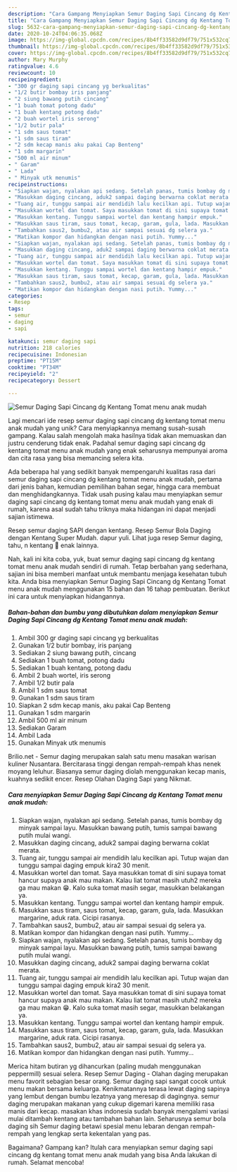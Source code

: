 ```yaml
---
description: "Cara Gampang Menyiapkan Semur Daging Sapi Cincang dg Kentang Tomat menu anak mudah Anti Gagal"
title: "Cara Gampang Menyiapkan Semur Daging Sapi Cincang dg Kentang Tomat menu anak mudah Anti Gagal"
slug: 5632-cara-gampang-menyiapkan-semur-daging-sapi-cincang-dg-kentang-tomat-menu-anak-mudah-anti-gagal
date: 2020-10-24T04:06:35.068Z
image: https://img-global.cpcdn.com/recipes/8b4ff33582d9df79/751x532cq70/semur-daging-sapi-cincang-dg-kentang-tomat-menu-anak-mudah-foto-resep-utama.jpg
thumbnail: https://img-global.cpcdn.com/recipes/8b4ff33582d9df79/751x532cq70/semur-daging-sapi-cincang-dg-kentang-tomat-menu-anak-mudah-foto-resep-utama.jpg
cover: https://img-global.cpcdn.com/recipes/8b4ff33582d9df79/751x532cq70/semur-daging-sapi-cincang-dg-kentang-tomat-menu-anak-mudah-foto-resep-utama.jpg
author: Mary Murphy
ratingvalue: 4.6
reviewcount: 10
recipeingredient:
- "300 gr daging sapi cincang yg berkualitas"
- "1/2 butir bombay iris panjang"
- "2 siung bawang putih cincang"
- "1 buah tomat potong dadu"
- "1 buah kentang potong dadu"
- "2 buah wortel iris serong"
- "1/2 butir pala"
- "1 sdm saus tomat"
- "1 sdm saus tiram"
- "2 sdm kecap manis aku pakai Cap Benteng"
- "1 sdm margarin"
- "500 ml air minum"
- " Garam"
- " Lada"
- " Minyak utk menumis"
recipeinstructions:
- "Siapkan wajan, nyalakan api sedang. Setelah panas, tumis bombay dg minyak sampai layu. Masukkan bawang putih, tumis sampai bawang putih mulai wangi."
- "Masukkan daging cincang, aduk2 sampai daging berwarna coklat merata."
- "Tuang air, tunggu sampai air mendidih lalu kecilkan api. Tutup wajan dan tunggu sampai daging empuk kira2 30 menit."
- "Masukkan wortel dan tomat. Saya masukkan tomat di sini supaya tomat hancur supaya anak mau makan. Kalau liat tomat masih utuh2 mereka ga mau makan 😁. Kalo suka tomat masih segar, masukkan belakangan ya."
- "Masukkan kentang. Tunggu sampai wortel dan kentang hampir empuk."
- "Masukkan saus tiram, saus tomat, kecap, garam, gula, lada. Masukkan margarine, aduk rata. Cicipi rasanya."
- "Tambahkan saus2, bumbu2, atau air sampai sesuai dg selera ya."
- "Matikan kompor dan hidangkan dengan nasi putih. Yummy..."
- "Siapkan wajan, nyalakan api sedang. Setelah panas, tumis bombay dg minyak sampai layu. Masukkan bawang putih, tumis sampai bawang putih mulai wangi."
- "Masukkan daging cincang, aduk2 sampai daging berwarna coklat merata."
- "Tuang air, tunggu sampai air mendidih lalu kecilkan api. Tutup wajan dan tunggu sampai daging empuk kira2 30 menit."
- "Masukkan wortel dan tomat. Saya masukkan tomat di sini supaya tomat hancur supaya anak mau makan. Kalau liat tomat masih utuh2 mereka ga mau makan 😁. Kalo suka tomat masih segar, masukkan belakangan ya."
- "Masukkan kentang. Tunggu sampai wortel dan kentang hampir empuk."
- "Masukkan saus tiram, saus tomat, kecap, garam, gula, lada. Masukkan margarine, aduk rata. Cicipi rasanya."
- "Tambahkan saus2, bumbu2, atau air sampai sesuai dg selera ya."
- "Matikan kompor dan hidangkan dengan nasi putih. Yummy..."
categories:
- Resep
tags:
- semur
- daging
- sapi

katakunci: semur daging sapi 
nutrition: 218 calories
recipecuisine: Indonesian
preptime: "PT15M"
cooktime: "PT34M"
recipeyield: "2"
recipecategory: Dessert

---
```



![Semur Daging Sapi Cincang dg Kentang Tomat menu anak mudah](https://img-global.cpcdn.com/recipes/8b4ff33582d9df79/751x532cq70/semur-daging-sapi-cincang-dg-kentang-tomat-menu-anak-mudah-foto-resep-utama.jpg)

Lagi mencari ide resep semur daging sapi cincang dg kentang tomat menu anak mudah yang unik? Cara menyiapkannya memang susah-susah gampang. Kalau salah mengolah maka hasilnya tidak akan memuaskan dan justru cenderung tidak enak. Padahal semur daging sapi cincang dg kentang tomat menu anak mudah yang enak seharusnya mempunyai aroma dan cita rasa yang bisa memancing selera kita.

Ada beberapa hal yang sedikit banyak mempengaruhi kualitas rasa dari semur daging sapi cincang dg kentang tomat menu anak mudah, pertama dari jenis bahan, kemudian pemilihan bahan segar, hingga cara membuat dan menghidangkannya. Tidak usah pusing kalau mau menyiapkan semur daging sapi cincang dg kentang tomat menu anak mudah yang enak di rumah, karena asal sudah tahu triknya maka hidangan ini dapat menjadi sajian istimewa.

Resep semur daging SAPI dengan kentang. Resep Semur Bola Daging dengan Kentang Super Mudah. dapur yuli. Lihat juga resep Semur daging, tahu, n kentang 🤩 enak lainnya.


Nah, kali ini kita coba, yuk, buat semur daging sapi cincang dg kentang tomat menu anak mudah sendiri di rumah. Tetap berbahan yang sederhana, sajian ini bisa memberi manfaat untuk membantu menjaga kesehatan tubuh kita. Anda bisa menyiapkan Semur Daging Sapi Cincang dg Kentang Tomat menu anak mudah menggunakan 15 bahan dan 16 tahap pembuatan. Berikut ini cara untuk menyiapkan hidangannya.

<!--inarticleads1-->

##### Bahan-bahan dan bumbu yang dibutuhkan dalam menyiapkan Semur Daging Sapi Cincang dg Kentang Tomat menu anak mudah:

1. Ambil 300 gr daging sapi cincang yg berkualitas
1. Gunakan 1/2 butir bombay, iris panjang
1. Sediakan 2 siung bawang putih, cincang
1. Sediakan 1 buah tomat, potong dadu
1. Sediakan 1 buah kentang, potong dadu
1. Ambil 2 buah wortel, iris serong
1. Ambil 1/2 butir pala
1. Ambil 1 sdm saus tomat
1. Gunakan 1 sdm saus tiram
1. Siapkan 2 sdm kecap manis, aku pakai Cap Benteng
1. Gunakan 1 sdm margarin
1. Ambil 500 ml air minum
1. Sediakan  Garam
1. Ambil  Lada
1. Gunakan  Minyak utk menumis


Brilio.net - Semur daging merupakan salah satu menu masakan warisan kuliner Nusantara. Bercitarasa tinggi dengan rempah-rempah khas nenek moyang leluhur. Biasanya semur daging diolah menggunakan kecap manis, kuahnya sedikit encer. Resep Olahan Daging Sapi yang Nikmat. 

<!--inarticleads2-->

##### Cara menyiapkan Semur Daging Sapi Cincang dg Kentang Tomat menu anak mudah:

1. Siapkan wajan, nyalakan api sedang. Setelah panas, tumis bombay dg minyak sampai layu. Masukkan bawang putih, tumis sampai bawang putih mulai wangi.
1. Masukkan daging cincang, aduk2 sampai daging berwarna coklat merata.
1. Tuang air, tunggu sampai air mendidih lalu kecilkan api. Tutup wajan dan tunggu sampai daging empuk kira2 30 menit.
1. Masukkan wortel dan tomat. Saya masukkan tomat di sini supaya tomat hancur supaya anak mau makan. Kalau liat tomat masih utuh2 mereka ga mau makan 😁. Kalo suka tomat masih segar, masukkan belakangan ya.
1. Masukkan kentang. Tunggu sampai wortel dan kentang hampir empuk.
1. Masukkan saus tiram, saus tomat, kecap, garam, gula, lada. Masukkan margarine, aduk rata. Cicipi rasanya.
1. Tambahkan saus2, bumbu2, atau air sampai sesuai dg selera ya.
1. Matikan kompor dan hidangkan dengan nasi putih. Yummy...
1. Siapkan wajan, nyalakan api sedang. Setelah panas, tumis bombay dg minyak sampai layu. Masukkan bawang putih, tumis sampai bawang putih mulai wangi.
1. Masukkan daging cincang, aduk2 sampai daging berwarna coklat merata.
1. Tuang air, tunggu sampai air mendidih lalu kecilkan api. Tutup wajan dan tunggu sampai daging empuk kira2 30 menit.
1. Masukkan wortel dan tomat. Saya masukkan tomat di sini supaya tomat hancur supaya anak mau makan. Kalau liat tomat masih utuh2 mereka ga mau makan 😁. Kalo suka tomat masih segar, masukkan belakangan ya.
1. Masukkan kentang. Tunggu sampai wortel dan kentang hampir empuk.
1. Masukkan saus tiram, saus tomat, kecap, garam, gula, lada. Masukkan margarine, aduk rata. Cicipi rasanya.
1. Tambahkan saus2, bumbu2, atau air sampai sesuai dg selera ya.
1. Matikan kompor dan hidangkan dengan nasi putih. Yummy...


Merica hitam butiran yg dihancurkan (paling mudah menggunakan peppermill) sesuai selera. Resep Semur Daging - Olahan daging merupakan menu favorit sebagian besar orang. Semur daging sapi sangat cocok untuk menu makan bersama keluarga. Kenikmatannya terasa lewat daging sapinya yang lembut dengan bumbu lezatnya yang meresap di dagingnya. semur daging merupakan makanan yang cukup digemari karena memiliki rasa manis dari kecap. masakan khas indonesia sudah banyak mengalami variasi mulai ditambah kentang atau tambahan bahan lain. Seharusnya semur bola daging sih Semur daging betawi spesial menu lebaran dengan rempah-rempah yang lengkap serta kekentalan yang pas. 

Bagaimana? Gampang kan? Itulah cara menyiapkan semur daging sapi cincang dg kentang tomat menu anak mudah yang bisa Anda lakukan di rumah. Selamat mencoba!
